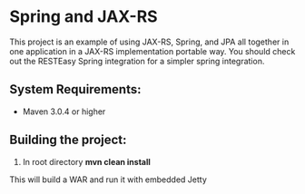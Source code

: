 Spring and JAX-RS
=================

This project is an example of using JAX-RS, Spring, and JPA all together in one application in a JAX-RS implementation
portable way.  You should check out the RESTEasy Spring integration for a simpler spring integration.


System Requirements:
-------------------------

- Maven 3.0.4 or higher


Building the project:
-------------------------

1. In root directory **mvn clean install**

This will build a WAR and run it with embedded Jetty
